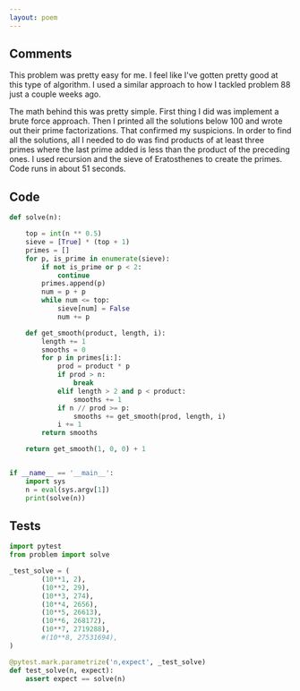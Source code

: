 ```yaml
---
layout: poem
---
```


## Comments

This problem was pretty easy for me.  I feel like I've gotten pretty good at
this type of algorithm.  I used a similar approach to how I tackled problem 88
just a couple weeks ago.

The math behind this was pretty simple.  First thing I did was implement a
brute force approach.  Then I printed all the solutions below 100 and wrote out
their prime factorizations.  That confirmed my suspicions.  In order to find
all the solutions, all I needed to do was find products of at least three
primes where the last prime added is less than the product of the preceding
ones.  I used recursion and the sieve of Eratosthenes to create the primes.
Code runs in about 51 seconds.

## Code

```python
def solve(n):

    top = int(n ** 0.5)
    sieve = [True] * (top + 1)
    primes = []
    for p, is_prime in enumerate(sieve):
        if not is_prime or p < 2:
            continue
        primes.append(p)
        num = p + p
        while num <= top:
            sieve[num] = False
            num += p

    def get_smooth(product, length, i):
        length += 1
        smooths = 0
        for p in primes[i:]:
            prod = product * p
            if prod > n:
                break
            elif length > 2 and p < product:
                smooths += 1
            if n // prod >= p:
                smooths += get_smooth(prod, length, i)
            i += 1
        return smooths

    return get_smooth(1, 0, 0) + 1


if __name__ == '__main__':
    import sys
    n = eval(sys.argv[1])
    print(solve(n))
```

## Tests

```python
import pytest
from problem import solve

_test_solve = (
        (10**1, 2),
        (10**2, 29),
        (10**3, 274),
        (10**4, 2656),
        (10**5, 26613),
        (10**6, 268172),
        (10**7, 2719288),
        #(10**8, 27531694),
)

@pytest.mark.parametrize('n,expect', _test_solve)
def test_solve(n, expect):
    assert expect == solve(n)
```
